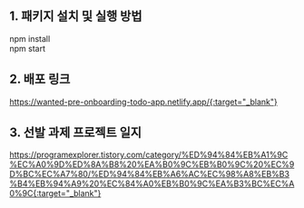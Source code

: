 ## 1. 패키지 설치 및 실행 방법

npm install<br>
npm start

## 2. 배포 링크

https://wanted-pre-onboarding-todo-app.netlify.app/{:target="_blank"}

## 3. 선발 과제 프로젝트 일지

https://programexplorer.tistory.com/category/%ED%94%84%EB%A1%9C%EC%A0%9D%ED%8A%B8%20%EA%B0%9C%EB%B0%9C%20%EC%9D%BC%EC%A7%80/%ED%94%84%EB%A6%AC%EC%98%A8%EB%B3%B4%EB%94%A9%20%EC%84%A0%EB%B0%9C%EA%B3%BC%EC%A0%9C{:target="_blank"}
